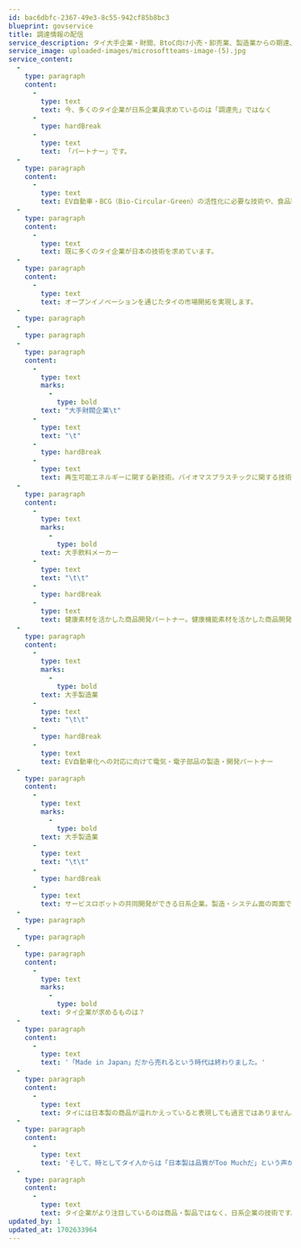 ```yaml
---
id: bac6dbfc-2367-49e3-8c55-942cf85b8bc3
blueprint: govservice
title: 調達情報の配信
service_description: タイ大手企業・財間、BtoC向け小売・卸売業、製造業からの期達、投資・出資ニーズなどを毎月配信します、配信された情報は、企業支援の一票として域内企業へ共有可能です。
service_image: uploaded-images/microsoftteams-image-(5).jpg
service_content:
  -
    type: paragraph
    content:
      -
        type: text
        text: 今、多くのタイ企業が日系企業員求めているのは「調達先」ではなく
      -
        type: hardBreak
      -
        type: text
        text: 「パートナー」です。
  -
    type: paragraph
    content:
      -
        type: text
        text: EV自動車・BCG（Bio-Circular-Green）の活性化に必要な技術や、食品製造業などの分野でも機能性原材料の開発パートナーなど
  -
    type: paragraph
    content:
      -
        type: text
        text: 既に多くのタイ企業が日本の技術を求めています。
  -
    type: paragraph
    content:
      -
        type: text
        text: オープンイノベーションを通じたタイの市場開拓を実現します。
  -
    type: paragraph
  -
    type: paragraph
  -
    type: paragraph
    content:
      -
        type: text
        marks:
          -
            type: bold
        text: "大手財閥企業\t"
      -
        type: text
        text: "\t"
      -
        type: hardBreak
      -
        type: text
        text: 再生可能エネルギーに関する新技術。バイオマスプラスチックに関する技術。
  -
    type: paragraph
    content:
      -
        type: text
        marks:
          -
            type: bold
        text: 大手飲料メーカー
      -
        type: text
        text: "\t\t"
      -
        type: hardBreak
      -
        type: text
        text: 健康素材を活かした商品開発パートナー。健康機能素材を活かした商品開発パートナーの募集。機能性を訴求できる材料・素材の導入。
  -
    type: paragraph
    content:
      -
        type: text
        marks:
          -
            type: bold
        text: 大手製造業
      -
        type: text
        text: "\t\t"
      -
        type: hardBreak
      -
        type: text
        text: EV自動車化への対応に向けて電気・電子部品の製造・開発パートナー
  -
    type: paragraph
    content:
      -
        type: text
        marks:
          -
            type: bold
        text: 大手製造業
      -
        type: text
        text: "\t\t"
      -
        type: hardBreak
      -
        type: text
        text: サービスロボットの共同開発ができる日系企業。製造・システム面の両面でパートナーを募集。
  -
    type: paragraph
  -
    type: paragraph
  -
    type: paragraph
    content:
      -
        type: text
        marks:
          -
            type: bold
        text: タイ企業が求めるものは？
  -
    type: paragraph
    content:
      -
        type: text
        text: '「Made in Japan」だから売れるという時代は終わりました。'
  -
    type: paragraph
    content:
      -
        type: text
        text: タイには日本製の商品が溢れかえっていると表現しても過言ではありません。
  -
    type: paragraph
    content:
      -
        type: text
        text: 'そして、時としてタイ人からは「日本製は品質がToo Muchだ」という声があります。'
  -
    type: paragraph
    content:
      -
        type: text
        text: タイ企業がより注目しているのは商品・製品ではなく、日系企業の技術です。
updated_by: 1
updated_at: 1702633964
---
```

